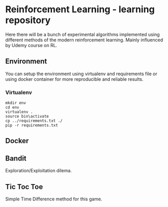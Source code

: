 # Reinforcement Learning - learning repository

Here there will be a bunch of experimental algorithms implemented using different methods of the modern reinforcement learning. Mainly influenced by Udemy course on RL.

## Environment

You can setup the environment using virtualenv and requirements file or using docker container for more reproducible and reliable results.

### Virtualenv

```
mkdir env
cd env
virtualenv .
source bin\activate
cp ../requirements.txt ./
pip -r requirements.txt

```

## Docker

## Bandit

Exploration/Exploitation dilema.

## Tic Toc Toe

Simple Time Difference method for this game.
